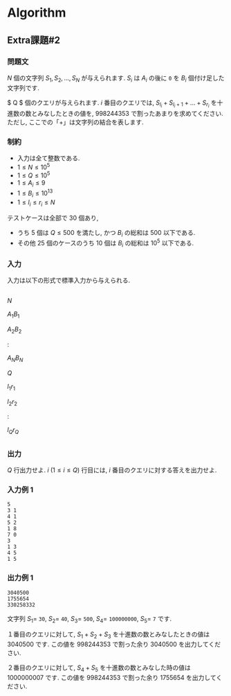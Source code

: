 # Algorithm

## Extra課題#2

### 問題文

$N$ 個の文字列 $S_1,S_2,...,S_N$ が与えられます. $S_i$ は $A_i$ の後に `0` を $B_i$ 個付け足した文字列です.

$ Q $ 個のクエリが与えられます. $i$ 番目のクエリでは, $S_{l_i} + S_{l_i+1} + … + S_{r_i}$ を十進数の数とみなしたときの値を, $998244353$ で割ったあまりを求めてください. ただし, ここでの「+」は文字列の結合を表します.

###  制約

- 入力は全て整数である.
- $1 \leq N \leq 10^5$
- $1 \leq Q \leq 10^5$
- $1 \leq A_i \leq 9$
- $1 \leq B_i \leq 10^{13}$
- $1 \leq l_i \leq r_i \leq N$

テストケースは全部で $30$ 個あり,

- うち $5$ 個は $Q \leq 500$ を満たし, かつ $B_i$ の総和は $500$ 以下である.
- その他 $25$ 個のケースのうち $10$ 個は $B_i$ の総和は $10^5$ 以下である.

### 入力

入力は以下の形式で標準入力から与えられる.

## 

$N$

$A_1　B_1$

$A_2　B_2$

:

$A_N　B_N$

$Q$

$l_1　r_1$

$l_2　r_2$

:

$l_Q　r_Q$

##

### 出力

$Q$ 行出力せよ. $i$ $(1 \leq i \leq Q)$ 行目には, $i$ 番目のクエリに対する答えを出力せよ.

### 入力例 1

```
5
3 1
4 1
5 2
1 8
7 0
3
1 3
4 5
1 5
```

### 出力例 1
```
3040500
1755654
330258332
```

文字列 $S_1 =$ `30`, $S_2 =$  `40`, $S_3 =$ `500`, $S_4 =$  `100000000`, $S_5 =$ `7` です.

１番目のクエリに対して, $S_1 + S_2 + S_3$ を十進数の数とみなしたときの値は $3040500$ です. この値を $998244353$ で割った余り $3040500$ を出力してください.

２番目のクエリに対して, $S_4 + S_5$ を十進数の数とみなした時の値は $1000000007$ です. この値を $998244353$ で割った余り $1755654$ を出力してください.
